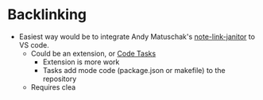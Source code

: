 # Backlinking

- Easiest way would be to integrate Andy Matuschak's [note-link-janitor](https://github.com/andymatuschak/note-link-janitor) to VS code.
  - Could be an extension, or [Code Tasks](https://vscode-docs.readthedocs.io/en/stable/editor/tasks/)
    - Extension is more work
    - Tasks add mode code (package.json or makefile) to the repository
  - Requires clea